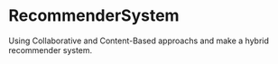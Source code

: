 # RecommenderSystem
Using Collaborative and Content-Based approachs and make a hybrid recommender system.
